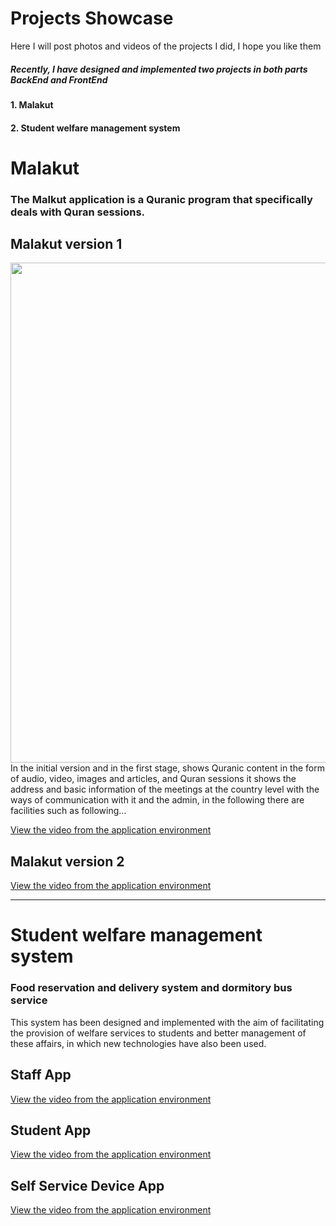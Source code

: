# Projects Showcase
Here I will post photos and videos of the projects I did, I hope you like them


##### Recently, I have designed and implemented two projects in both parts BackEnd and FrontEnd
#### 1.  Malakut
#### 2.  Student welfare management system



# Malakut
###       The Malkut application is a Quranic program that specifically deals with Quran sessions.

##      Malakut version 1


<img src="https://github.com/Mostafa-N-E/Projects-Showcase/blob/main/Projects%20images/malakut.png" width="800">
In the initial version and in the first stage, shows Quranic content in the form of audio, video, images and articles, and Quran sessions
it shows the address and basic information of the meetings at the country level with the ways of communication with it and the admin, in the following there are facilities such as following...

  <a href="https://github.com/Mostafa-N-E/Projects-Showcase/blob/main/App%20gifs/malakut.gif"> View the video from the application environment </a>

##      Malakut version 2
  <a href="https://github.com/Mostafa-N-E/Projects-Showcase/blob/main/App%20gifs/malakut_2.gif"> View the video from the application environment </a>
__________________________________________________________



# Student welfare management system
### Food reservation and delivery system and dormitory bus service
This system has been designed and implemented with the aim of facilitating the provision of welfare services to students and better management of these affairs, in which new technologies have also been used.

## Staff App
<a href="https://github.com/Mostafa-N-E/Projects-Showcase/blob/main/App%20gifs/samad_staff_app.gif">View the video from the application environment</a>


## Student App
<a href="https://github.com/Mostafa-N-E/Projects-Showcase/blob/main/App%20gifs/samad_student_app.gif">View the video from the application environment</a>


## Self Service Device App
<a href="https://github.com/Mostafa-N-E/Projects-Showcase/blob/main/App%20gifs/self_service_device.gif">View the video from the application environment</a>
